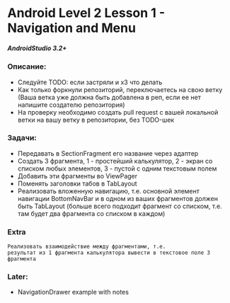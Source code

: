 # Android Level 2 Lesson 1 - Navigation and Menu

##### AndroidStudio 3.2+

### Описание:
  * Следуйте TODO: если застряли и хЗ что делать
  * Как только форкнули репозиторий, переключаетесь на свою ветку (Ваша ветка уже должна быть добавлена в реп, если ее нет напишите создателю репозитория)
  * На проверку необходимо создать pull request c вашей локальной ветки на вашу ветку в репозитории, без TODO-шек

### Задачи:
  * Передавать в SectionFragment его название через адаптер
  * Создать 3 фрагмента, 1 - простейший калькулятор, 2 - экран со списком любых элементов, 3 - пустой с одним текстовым полем
  * Добавить эти фрагменты во ViewPager
  * Поменять заголовки табов в TabLayout
  * Реализовать вложенную навигацию, т.е. основной элемент навигации BottomNavBar и в одном из ваших фрагментов должен быть TabLayout (больше всего подходит фрагмент со списком, т.е. там будет два фрагмента со списком в каждом)
 
### Extra
    Реализовать взаимодействие между фрагментами, т.е. 
    результат из 1 фрагмента калькулятора вывести в текстовое поле 3 фрагмента


### Later:
   * NavigationDrawer example with notes
